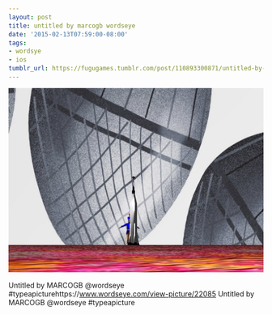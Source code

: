 ```yaml
---
layout: post
title: untitled by marcogb wordseye
date: '2015-02-13T07:59:00-08:00'
tags:
- wordsye
- ios
tumblr_url: https://fugugames.tumblr.com/post/110893300871/untitled-by-marcogb-wordseye
---
```

 ![](/tumblr_files/tumblr_njpo2ctoqV1tgne1po1_1280.jpg)  

Untitled by MARCOGB @wordseye #typeapicturehttps://www.wordseye.com/view-picture/22085 Untitled by MARCOGB @wordseye #typeapicture

